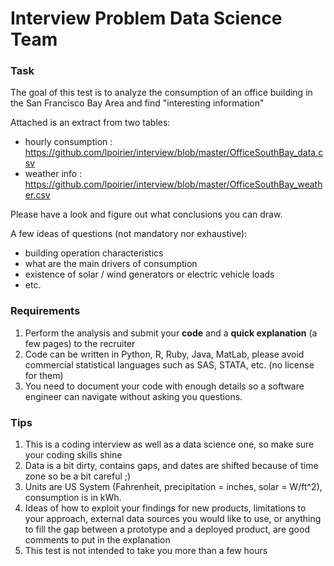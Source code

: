 Interview Problem Data Science Team
===================================

### Task 

The goal of this test is to analyze the consumption of an office building in the San Francisco Bay Area and find "interesting information" 

Attached is an extract from two tables:
- hourly consumption : https://github.com/lpoirier/interview/blob/master/OfficeSouthBay_data.csv
- weather info : https://github.com/lpoirier/interview/blob/master/OfficeSouthBay_weather.csv

Please have a look and figure out what conclusions you can draw.  

A few ideas of questions (not mandatory nor exhaustive):
- building operation characteristics
- what are the main drivers of consumption
- existence of solar / wind generators or electric vehicle loads
- etc.

### Requirements

1.  Perform the analysis and submit your __code__ and a __quick explanation__ (a few pages) to the recruiter 
2.  Code can be written in Python, R, Ruby, Java, MatLab, please avoid commercial statistical languages such as SAS, STATA, etc. (no license for them)
3.  You need to document your code with enough details so a software engineer can navigate without asking you questions.

### Tips

1.  This is a coding interview as well as a data science one, so make sure your coding skills shine
2.  Data is a bit dirty, contains gaps, and dates are shifted because of time zone so be a bit careful ;)
3.  Units are US System (Fahrenheit, precipitation = inches, solar = W/ft^2),  consumption is in kWh.
4.  Ideas of how to exploit your findings for new products, limitations to your approach, external data sources you would like to use, or anything to fill the gap between a prototype and a deployed product, are good comments to put in the explanation
5.  This test is not intended to take you more than a few hours
